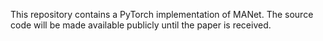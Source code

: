 This repository contains a PyTorch implementation of MANet. The source code will be made available publicly until the paper is received.
